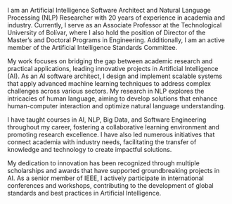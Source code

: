 I am an Artificial Intelligence Software Architect and Natural Language Processing (NLP) Researcher with 20 years of experience in academia and industry. Currently, I serve as an Associate Professor at the Technological University of Bolívar, where I also hold the position of Director of the Master’s and Doctoral Programs in Engineering. Additionally, I am an active member of the Artificial Intelligence Standards Committee.

My work focuses on bridging the gap between academic research and practical applications, leading innovative projects in Artificial Intelligence (AI). As an AI software architect, I design and implement scalable systems that apply advanced machine learning techniques to address complex challenges across various sectors. My research in NLP explores the intricacies of human language, aiming to develop solutions that enhance human-computer interaction and optimize natural language understanding.

I have taught courses in AI, NLP, Big Data, and Software Engineering throughout my career, fostering a collaborative learning environment and promoting research excellence. I have also led numerous initiatives that connect academia with industry needs, facilitating the transfer of knowledge and technology to create impactful solutions.

My dedication to innovation has been recognized through multiple scholarships and awards that have supported groundbreaking projects in AI. As a senior member of IEEE, I actively participate in international conferences and workshops, contributing to the development of global standards and best practices in Artificial Intelligence.
